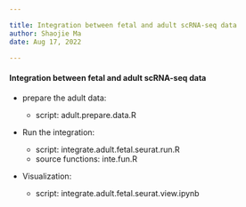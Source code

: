 ```yaml
---

title: Integration between fetal and adult scRNA-seq data
author: Shaojie Ma
date: Aug 17, 2022

---
```



#### Integration between fetal and adult scRNA-seq data
- prepare the adult data:
    - script: adult.prepare.data.R

- Run the integration:
    - script: integrate.adult.fetal.seurat.run.R
    - source functions: inte.fun.R

- Visualization: 
    - script: integrate.adult.fetal.seurat.view.ipynb





